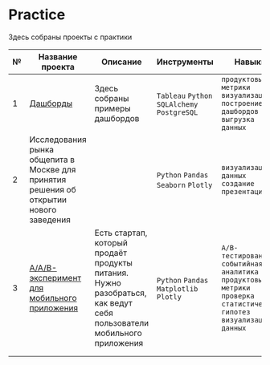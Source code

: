 # Practice

Здесь собраны проекты с практики

|№|Название проекта|Описание|Инструменты|Навыки|
|---|---|---|---|---|
|1|[Дашборды](https://github.com/koroleva-e/practice/tree/main/tableau)|Здесь собраны примеры дашбордов|`Tableau` `Python` `SQLAlchemy` `PostgreSQL`|`продуктовые метрики` `визуализация` `построение дашбордов` `выгрузка данных`|
|2|Исследования рынка общепита в Москве для принятия решения об открытии нового заведения| |`Python` `Pandas` `Seaborn` `Plotly` |`визуализация данных` `создание презентаций`|
|3|[A/A/B-эксперимент для мобильного приложения](https://github.com/koroleva-e/practice/tree/main/AAB-test)|Есть стартап, который продаёт продукты питания. Нужно разобраться, как ведут себя пользователи мобильного приложения|`Python` `Pandas` `Matplotlib` `Plotly`|`A/B-тестирование` `событийная аналитика` `продуктовые метрики` `проверка статистических гипотез` `визуализация данных`|
| | | | | |
| | | | | |
